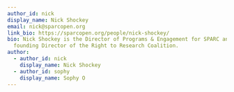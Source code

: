 ```yaml
---
author_id: nick
display_name: Nick Shockey
email: nick@sparcopen.org
link_bio: https://sparcopen.org/people/nick-shockey/
bio: Nick Shockey is the Director of Programs & Engagement for SPARC and
  founding Director of the Right to Research Coalition.
author:
  - author_id: nick
    display_name: Nick Shockey
  - author_id: sophy
    display_name: Sophy O
---
```

